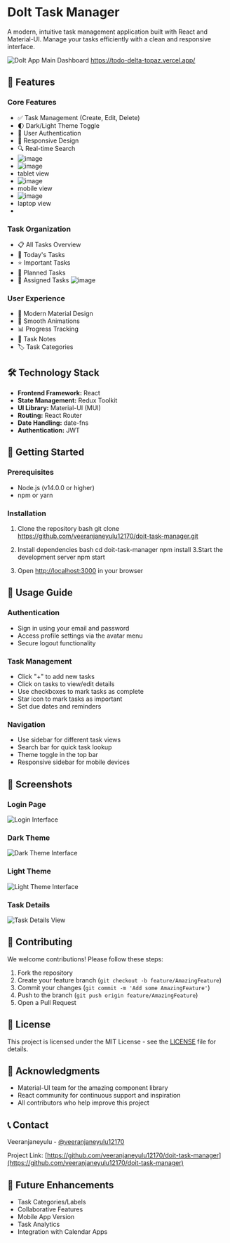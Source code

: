 # DoIt Task Manager

A modern, intuitive task management application built with React and Material-UI. Manage your tasks efficiently with a clean and responsive interface.

![DoIt App Main Dashboard](screenshots/main-dashboard.png)
https://todo-delta-topaz.vercel.app/



## 🌟 Features

### Core Features
- ✅ Task Management (Create, Edit, Delete)
- 🌓 Dark/Light Theme Toggle
- 🔐 User Authentication
- 📱 Responsive Design
- 🔍 Real-time Search
- ![image](https://github.com/user-attachments/assets/957afd6b-14bf-41e3-b3b6-a821192e6f39)
- ![image](https://github.com/user-attachments/assets/584cf814-03e1-4f54-8fa5-52e5fbc0db37)
- tablet view
- ![image](https://github.com/user-attachments/assets/22fdd535-effd-45ca-a1eb-0b46c80e02b1)
- mobile view
- ![image](https://github.com/user-attachments/assets/5f085ee1-347b-4a8d-a59f-6b94db80d238)
- laptop view
- 




### Task Organization
- 📋 All Tasks Overview
- 📅 Today's Tasks
- ⭐ Important Tasks
- 📆 Planned Tasks
- 👥 Assigned Tasks
![image](https://github.com/user-attachments/assets/5f085ee1-347b-4a8d-a59f-6b94db80d238)

### User Experience
- 🎨 Modern Material Design
- 🔄 Smooth Animations
- 📊 Progress Tracking
- 📝 Task Notes
- 🏷️ Task Categories

## 🛠️ Technology Stack

- **Frontend Framework:** React
- **State Management:** Redux Toolkit
- **UI Library:** Material-UI (MUI)
- **Routing:** React Router
- **Date Handling:** date-fns
- **Authentication:** JWT

## 🚀 Getting Started

### Prerequisites
- Node.js (v14.0.0 or higher)
- npm or yarn

### Installation

1. Clone the repository
   bash
git clone https://github.com/veeranjaneyulu12170/doit-task-manager.git
  2. Install dependencies
bash
cd doit-task-manager
npm install
3.Start the development server
npm start

4. Open [http://localhost:3000](http://localhost:3000) in your browser

## 📱 Usage Guide

### Authentication
- Sign in using your email and password
- Access profile settings via the avatar menu
- Secure logout functionality

### Task Management
- Click "+" to add new tasks
- Click on tasks to view/edit details
- Use checkboxes to mark tasks as complete
- Star icon to mark tasks as important
- Set due dates and reminders

### Navigation
- Use sidebar for different task views
- Search bar for quick task lookup
- Theme toggle in the top bar
- Responsive sidebar for mobile devices

## 📸 Screenshots

### Login Page
![Login Interface](screenshots/login.png)

### Dark Theme
![Dark Theme Interface](screenshots/dark-theme.png)

### Light Theme
![Light Theme Interface](screenshots/light-theme.png)

### Task Details
![Task Details View](screenshots/task-details.png)

## 🤝 Contributing

We welcome contributions! Please follow these steps:

1. Fork the repository
2. Create your feature branch (`git checkout -b feature/AmazingFeature`)
3. Commit your changes (`git commit -m 'Add some AmazingFeature'`)
4. Push to the branch (`git push origin feature/AmazingFeature`)
5. Open a Pull Request

## 📄 License

This project is licensed under the MIT License - see the [LICENSE](LICENSE) file for details.

## 🙏 Acknowledgments

- Material-UI team for the amazing component library
- React community for continuous support and inspiration
- All contributors who help improve this project

## 📞 Contact

Veeranjaneyulu - [@veeranjaneyulu12170](https://github.com/veeranjaneyulu12170)

Project Link: [https://github.com/veeranjaneyulu12170/doit-task-manager](https://github.com/veeranjaneyulu12170/doit-task-manager)

## 🔮 Future Enhancements

- Task Categories/Labels
- Collaborative Features
- Mobile App Version
- Task Analytics
- Integration with Calendar Apps
